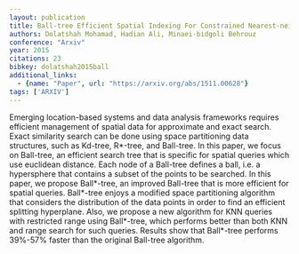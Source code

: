 ```yaml
---
layout: publication
title: Ball-tree Efficient Spatial Indexing For Constrained Nearest-neighbor Search In Metric Spaces
authors: Dolatshah Mohamad, Hadian Ali, Minaei-bidgoli Behrouz
conference: "Arxiv"
year: 2015
citations: 23
bibkey: dolatshah2015ball
additional_links:
  - {name: "Paper", url: "https://arxiv.org/abs/1511.00628"}
tags: ['ARXIV']
---
```

Emerging location-based systems and data analysis frameworks requires
efficient management of spatial data for approximate and exact search. Exact
similarity search can be done using space partitioning data structures, such as
Kd-tree, R*-tree, and Ball-tree. In this paper, we focus on Ball-tree, an
efficient search tree that is specific for spatial queries which use euclidean
distance. Each node of a Ball-tree defines a ball, i.e. a hypersphere that
contains a subset of the points to be searched.
  In this paper, we propose Ball*-tree, an improved Ball-tree that is more
efficient for spatial queries. Ball*-tree enjoys a modified space partitioning
algorithm that considers the distribution of the data points in order to find
an efficient splitting hyperplane. Also, we propose a new algorithm for KNN
queries with restricted range using Ball*-tree, which performs better than both
KNN and range search for such queries. Results show that Ball*-tree performs
39%-57% faster than the original Ball-tree algorithm.
